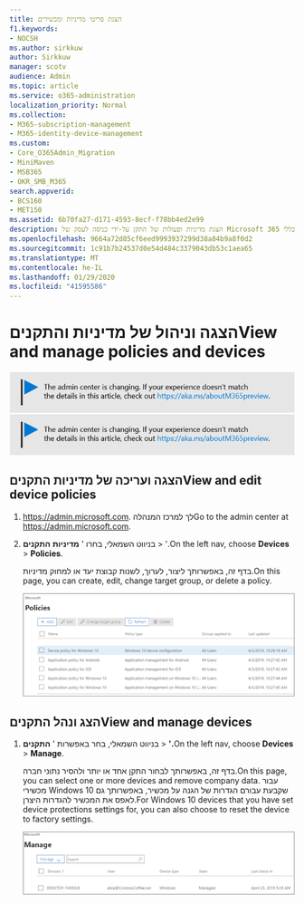 ```yaml
---
title: הצגת פריטי מדיניות ומכשירים
f1.keywords:
- NOCSH
ms.author: sirkkuw
author: Sirkkuw
manager: scotv
audience: Admin
ms.topic: article
ms.service: o365-administration
localization_priority: Normal
ms.collection:
- M365-subscription-management
- M365-identity-device-management
ms.custom:
- Core_O365Admin_Migration
- MiniMaven
- MSB365
- OKR_SMB_M365
search.appverid:
- BCS160
- MET150
ms.assetid: 6b70fa27-d171-4593-8ecf-f78bb4ed2e99
description: הצגת מדיניות ופעולות של התקן על-ידי כניסה לעסק של Microsoft 365 עם אישורי מנהל כללי.
ms.openlocfilehash: 9664a72d85cf6eed9993937299d38a84b9a8f0d2
ms.sourcegitcommit: 1c91b7b24537d0e54d484c3379043db53c1aea65
ms.translationtype: MT
ms.contentlocale: he-IL
ms.lasthandoff: 01/29/2020
ms.locfileid: "41595586"
---
```

# <a name="view-and-manage-policies-and-devices"></a><span data-ttu-id="6ee6c-103">הצגה וניהול של מדיניות והתקנים</span><span class="sxs-lookup"><span data-stu-id="6ee6c-103">View and manage policies and devices</span></span>

<span data-ttu-id="6ee6c-104">[![תווית המיידעת אותך שמרכז הניהול משתנה ושניתן למצוא פרטים נוספים ב- aka.ms/aboutM365preview.](media/m365admincenterchanging.png)](https://docs.microsoft.com/office365/admin/microsoft-365-admin-center-preview)</span><span class="sxs-lookup"><span data-stu-id="6ee6c-104">[![Label to let you know the admin center is changing and you can find more details at aka.ms/aboutM365preview.](media/m365admincenterchanging.png)](https://docs.microsoft.com/office365/admin/microsoft-365-admin-center-preview)</span></span>

## <a name="view-and-edit-device-policies"></a><span data-ttu-id="6ee6c-105">הצגה ועריכה של מדיניות התקנים</span><span class="sxs-lookup"><span data-stu-id="6ee6c-105">View and edit device policies</span></span>

1.  <span data-ttu-id="6ee6c-106"><a href="https://go.microsoft.com/fwlink/p/?linkid=837890" target="_blank">https://admin.microsoft.com</a>. לך למרכז המנהלה</span><span class="sxs-lookup"><span data-stu-id="6ee6c-106">Go to the admin center at <a href="https://go.microsoft.com/fwlink/p/?linkid=837890" target="_blank">https://admin.microsoft.com</a>.</span></span>
2. <span data-ttu-id="6ee6c-107">בניווט השמאלי, בחרו ' **מדיניות** **התקנים** \> '.</span><span class="sxs-lookup"><span data-stu-id="6ee6c-107">On the left nav, choose **Devices** \> **Policies**.</span></span>

    <span data-ttu-id="6ee6c-108">בדף זה, באפשרותך ליצור, לערוך, לשנות קבוצת יעד או למחוק מדיניות.</span><span class="sxs-lookup"><span data-stu-id="6ee6c-108">On this page, you can create, edit, change target group, or delete a policy.</span></span>

    ![Screenshot of the Policies page](media/devicepolicies.png)
  
## <a name="view-and-manage-devices"></a><span data-ttu-id="6ee6c-110">הצג ונהל התקנים</span><span class="sxs-lookup"><span data-stu-id="6ee6c-110">View and manage devices</span></span>

1. <span data-ttu-id="6ee6c-111">בניווט השמאלי, בחר באפשרות ' **התקנים** \> **'.**</span><span class="sxs-lookup"><span data-stu-id="6ee6c-111">On the left nav, choose **Devices** \> **Manage**.</span></span> 
    
    <span data-ttu-id="6ee6c-112">בדף זה, באפשרותך לבחור התקן אחד או יותר ולהסיר נתוני חברה.</span><span class="sxs-lookup"><span data-stu-id="6ee6c-112">On this page, you can select one or more devices and remove company data.</span></span> <span data-ttu-id="6ee6c-113">עבור מכשירי Windows 10 שקבעת עבורם הגדרות של הגנה על מכשיר, באפשרותך גם לאפס את המכשיר להגדרות היצרן.</span><span class="sxs-lookup"><span data-stu-id="6ee6c-113">For Windows 10 devices that you have set device protections settings for, you can also choose to reset the device to factory settings.</span></span>
  
   ![הדף ' ניהול התקנים '](media/devicesmanage.png)

